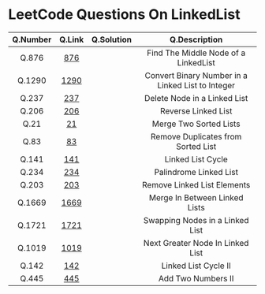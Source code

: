 # LeetCode Questions On LinkedList

|Q.Number   |Q.Link   |Q.Solution   |Q.Description   |
|:-:|:-:|:-:|:-:|
|Q.876   |[876](https://leetcode.com/problems/middle-of-the-linked-list/)   |   |Find The Middle Node of a LinkedList|
|Q.1290   |[1290](https://leetcode.com/problems/convert-binary-number-in-a-linked-list-to-integer/)   |   |Convert Binary Number in a Linked List to Integer|
|Q.237   |[237](https://leetcode.com/problems/delete-node-in-a-linked-list/)   |   |Delete Node in a Linked List|
|Q.206   |[206](https://leetcode.com/problems/reverse-linked-list/)   |   |Reverse Linked List|
|Q.21   |[21](https://leetcode.com/problems/merge-two-sorted-lists/)   |   |Merge Two Sorted Lists|
|Q.83   |[83](https://leetcode.com/problems/remove-duplicates-from-sorted-list/)   |   |Remove Duplicates from Sorted List|
|Q.141   |[141](https://leetcode.com/problems/linked-list-cycle/)   |   |Linked List Cycle|
|Q.234   |[234](https://leetcode.com/problems/palindrome-linked-list/)   |   |Palindrome Linked List|
|Q.203   |[203](https://leetcode.com/problems/remove-linked-list-elements/)   |   |Remove Linked List Elements|
|Q.1669   |[1669](https://leetcode.com/problems/merge-in-between-linked-lists/)   |   |Merge In Between Linked Lists|
|Q.1721   |[1721](https://leetcode.com/problems/swapping-nodes-in-a-linked-list/)   |   |Swapping Nodes in a Linked List|
|Q.1019   |[1019](https://leetcode.com/problems/next-greater-node-in-linked-list/)   |   |Next Greater Node In Linked List|
|Q.142   |[142](https://leetcode.com/problems/linked-list-cycle-ii/)   |   |Linked List Cycle II|
|Q.445   |[445](https://leetcode.com/problems/add-two-numbers-ii/)   |   |Add Two Numbers II|